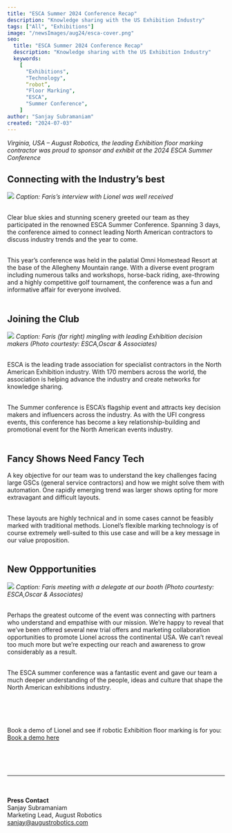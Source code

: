 ```yaml
---
title: "ESCA Summer 2024 Conference Recap"
description: "Knowledge sharing with the US Exhibition Industry"
tags: ["All", "Exhibitions"]
image: "/newsImages/aug24/esca-cover.png"
seo:
  title: "ESCA Summer 2024 Conference Recap"
  description: "Knowledge sharing with the US Exhibition Industry"
  keywords:
    [
      "Exhibitions",
      "Technology",
      “robot”,
      "Floor Marking",
      "ESCA",
      "Summer Conference",
    ]
author: "Sanjay Subramaniam"
created: "2024-07-03"
---
```


_Virginia, USA – August Robotics, the leading Exhibition floor marking contractor was proud to sponsor and exhibit at the 2024 ESCA Summer Conference_

## Connecting with the Industry’s best

<img src="/newsImages/aug24/esca1.png" class="rounded-lg"/>
<i>Caption: Faris’s interview with Lionel was well received  </i> <br/><br/>

Clear blue skies and stunning scenery greeted our team as they participated in the renowned ESCA Summer Conference. Spanning 3 days, the conference aimed to connect leading North American contractors to discuss industry trends and the year to come.<br/><br/>

This year’s conference was held in the palatial Omni Homestead Resort at the base of the Allegheny Mountain range. With a diverse event program including numerous talks and workshops, horse-back riding, axe-throwing and a highly competitive golf tournament, the conference was a fun and informative affair for everyone involved.<br/><br/>

## Joining the Club

<img src="/newsImages/aug24/esca2.png" class="rounded-lg"/>
<i>Caption: Faris (far right) mingling with leading Exhibition decision makers (Photo courtesty: ESCA,Oscar & Associates) </i> <br/><br/>

ESCA is the leading trade association for specialist contractors in the North American Exhibition industry. With 170 members across the world, the association is helping advance the industry and create networks for knowledge sharing.<br/><br/>

The Summer conference is ESCA’s flagship event and attracts key decision makers and influencers across the industry. As with the UFI congress events, this conference has become a key relationship-building and promotional event for the North American events industry.
<br/><br/>

## Fancy Shows Need Fancy Tech

A key objective for our team was to understand the key challenges facing large GSCs (general service contractors) and how we might solve them with automation. One rapidly emerging trend was larger shows opting for more extravagant and difficult layouts.<br/><br/>

These layouts are highly technical and in some cases cannot be feasibly marked with traditional methods. Lionel’s flexible marking technology is of course extremely well-suited to this use case and will be a key message in our value proposition.<br/><br/>

## New Oppportunities

<img src="/newsImages/aug24/esca3.png" class="rounded-lg"/>
<i>Caption: Faris meeting with a delegate at our booth  (Photo courtesty: ESCA,Oscar & Associates)  </i> <br/><br/>

Perhaps the greatest outcome of the event was connecting with partners who understand and empathise with our mission. We’re happy to reveal that we’ve been offered several new trial offers and marketing collaboration opportunities to promote Lionel across the continental USA. We can’t reveal too much more but we’re expecting our reach and awareness to grow considerably as a result.<br/><br/>

The ESCA summer conference was a fantastic event and gave our team a much deeper understanding of the people, ideas and culture that shape the North American exhibitions industry.
<br/><br/>

<!-- <ul class="list-disc">
    <li>Millimetre-accurate marking of a range of marks including booth corners and numbers, rigging points, electrical outlets and bespoke labels</li>
    <li>Intelligent fleet operations with multiple Lionel robots working in unison</li>
    <li>Advanced navigation and obstacle avoidance in large spaces</li>
</ul> -->

<br/><br/><br/>
Book a demo of Lionel and see if robotic Exhibition floor marking is for you: <a class="text-arprimary underline" href="https://form.formcan.com/fr68yxakyc7/">Book a demo here</a>

<br/><br/><br/>

---

<br/><br/>
<strong>Press Contact</strong><br/>
Sanjay Subramaniam<br/>
Marketing Lead, August Robotics<br/>
sanjay@augustrobotics.com
